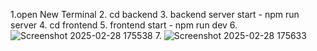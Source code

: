 1.open New Terminal
2. cd backend
3. backend server start - npm run server
4. cd frontend
5. frontend start - npm run dev
6. ![Screenshot 2025-02-28 175538](https://github.com/user-attachments/assets/0152ca1d-05c0-43cd-b3e1-d3ce884795b3)
7. ![Screenshot 2025-02-28 175633](https://github.com/user-attachments/assets/21d47881-3e2a-418a-887d-6c62dace47d4)


